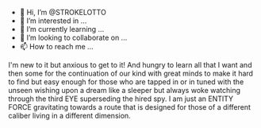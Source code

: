 - 👋 Hi, I’m @STROKELOTTO
- 👀 I’m interested in ...
- 🌱 I’m currently learning ...
- 💞️ I’m looking to collaborate on ...
- 📫 How to reach me ...

<!---
STROKELOTTO/STROKELOTTO is a ✨ special ✨ repository because its `README.md` (this file) appears on your GitHub profile.
You can click the Preview link to take a look at your changes.
--->
I'm new to it but anxious to get to it! And hungry to learn all that I want and then some for the continuation of our kind with great minds to make it hard to find but easy enough for those who are tapped in or in tuned with the unseen wishing upon a dream like a sleeper but always woke watching through the third EYE superseding the hired spy. I am just an ENTITY FORCE gravitating towards a route that is designed for those of a different caliber living in a different dimension. 
